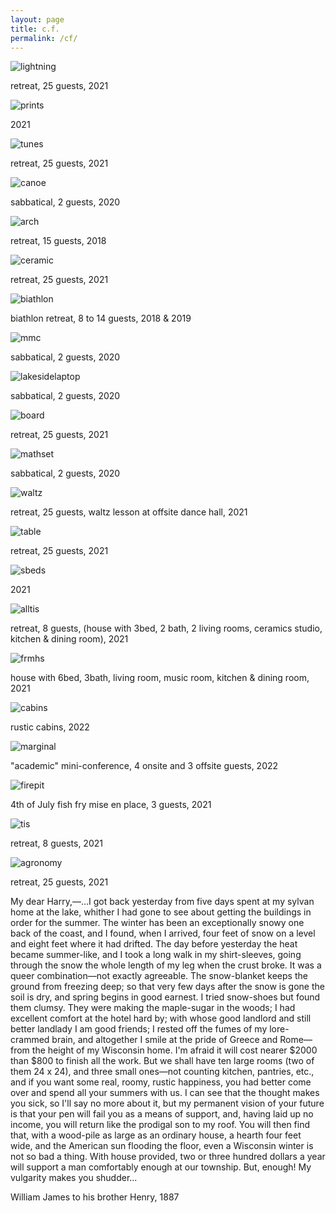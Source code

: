 ```yaml
---
layout: page
title: c.f.
permalink: /cf/
---
```



![lightning](/img/lightning.png)
  <p>retreat, 25 guests, 2021</p>
  
![prints](/img/prints.png)
  <p>2021</p>
  
![tunes](/img/tunes.png)
 <p>retreat, 25 guests, 2021</p>
 
![canoe](/img/canoe.png)
 <p>sabbatical, 2 guests, 2020</p>
 
 ![arch](/img/arch.png)
 <p>retreat, 15 guests, 2018</p>
 
 ![ceramic](/img/ceramic.png)
  <p>retreat, 25 guests, 2021</p>
  
 ![biathlon](/img/biathlon.png)
 <p>biathlon retreat, 8 to 14 guests, 2018 & 2019</p> 
 
 ![mmc](/img/mmc.png)
 <p>sabbatical, 2 guests, 2020</p>
 
 ![lakesidelaptop](/img/lakesidelaptop.png)
 <p>sabbatical, 2 guests, 2020</p>
 
 ![board](/img/board.png)
 <p>retreat, 25 guests, 2021</p>

 ![mathset](/img/mathset.png)
 <p>sabbatical, 2 guests, 2020</p>
 
 ![waltz](/img/waltz.png)
  <p>retreat, 25 guests, waltz lesson at offsite dance hall, 2021</p>
  
  ![table](/img/table.png)
  <p>retreat, 25 guests, 2021</p>
  
  ![sbeds](/img/sbeds.png)
  <p>2021</p>
  
  ![alltis](/img/alltis.png)
  <p>retreat, 8 guests, (house with 3bed, 2 bath, 2 living rooms, ceramics studio, kitchen & dining room), 2021</p>
   
 ![frmhs](/img/frmhs.png)
  <p>house with 6bed, 3bath, living room, music room, kitchen & dining room, 2021</p>
  
  ![cabins](/img/rusticCabins.jpg)
  <p>rustic cabins, 2022</p>   
  
  ![marginal](/img/marginal.png)
  <p>"academic" mini-conference, 4 onsite and 3 offsite guests, 2022</p> 
  
  ![firepit](/img/firepit.png)
  <p>4th of July fish fry mise en place, 3 guests, 2021</p>
  
 ![tis](/img/tis.png)
  <p>retreat, 8 guests, 2021</p>
  
 ![agronomy](/img/agronomy.png)
  <p>retreat, 25 guests, 2021</p>
  
  <p>My dear Harry,—...I got back yesterday from five days spent at my sylvan home at the lake, whither I had gone to see about getting the buildings in order for the summer. The winter has been an exceptionally snowy one back of the coast, and I found, when I arrived, four feet of snow on a level and eight feet where it had drifted. The day before yesterday the heat became summer-like, and I took a long walk in my shirt-sleeves, going through the snow the whole length of my leg when the crust broke. It was a queer combination—not exactly agreeable. The snow-blanket keeps the ground from freezing deep; so that very few days after the snow is gone the soil is dry, and spring begins in good earnest. I tried snow-shoes but found them clumsy. They were making the maple-sugar in the woods; I had excellent comfort at the hotel hard by; with whose good landlord and still better landlady I am good friends; I rested off the fumes of my lore-crammed brain, and altogether I smile at the pride of Greece and Rome—from the height of my Wisconsin home. I'm afraid it will cost nearer $2000 than $800 to finish all the work. But we shall have ten large rooms (two of them 24 x 24), and three small ones—not counting kitchen, pantries, etc., and if you want some real, roomy, rustic happiness, you had better come over and spend all your summers with us. I can see that the thought makes you sick, so I'll say no more about it, but my permanent vision of your future is that your pen will fail you as a means of support, and, having laid up no income, you will return like the prodigal son to my roof. You will then find that, with a wood-pile as large as an ordinary house, a hearth four feet wide, and the American sun flooding the floor, even a Wisconsin winter is not so bad a thing. With house provided, two or three hundred dollars a year will support a man comfortably enough at our township. But, enough! My vulgarity makes you shudder...</p>
  <p>William James to his brother Henry, 1887</p>
